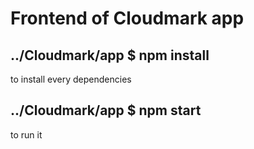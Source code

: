 # Frontend of Cloudmark app

## ../Cloudmark/app $ npm install
to install every dependencies

## ../Cloudmark/app $ npm start 
to run it
